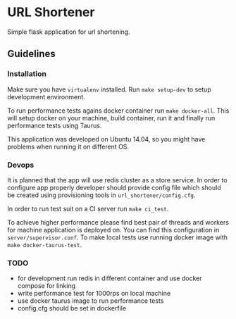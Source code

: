 # URL Shortener

Simple flask application for url shortening.

## Guidelines

### Installation

Make sure you have `virtualenv` installed. Run `make setup-dev` to setup development environment.

To run performance tests agains docker container run `make docker-all`. This will setup docker on your machine, build container, run it and finally run performance tests using Taurus.

This application was developed on Ubuntu 14.04, so you might have problems when running it on different OS.

### Devops

It is planned that the app will use redis cluster as a store service. In order to configure app properly developer
should provide config file which should be created using provisioning tools in `url_shortener/config.cfg`.

In order to run test suit on a CI server run `make ci_test`.

To achieve higher performance please find best pair of threads and workers for machine application is deployed on. You
can find this configuration in `server/supervisor.conf`. To make local tests use running docker image with `make docker-taurus-test`.

### TODO

- for development run redis in different container and use docker compose for linking
- write performance test for 1000rps on local machine
- use docker taurus image to run performance tests
- config.cfg should be set in dockerfile
